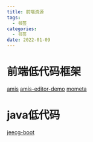 ```yaml
---
title: 前端资源
tags:
  - 书签 
categories:
  - 书签 
date: 2022-01-09
---
```


# 前端低代码框架
[amis](https://github.com/baidu/amis)
[amis-editor-demo](https://github.com/aisuda/amis-editor-demo)
[mometa](https://github.com/imcuttle/mometa)

# java低代码
[jeecg-boot](https://github.com/jeecgboot/jeecg-boot)